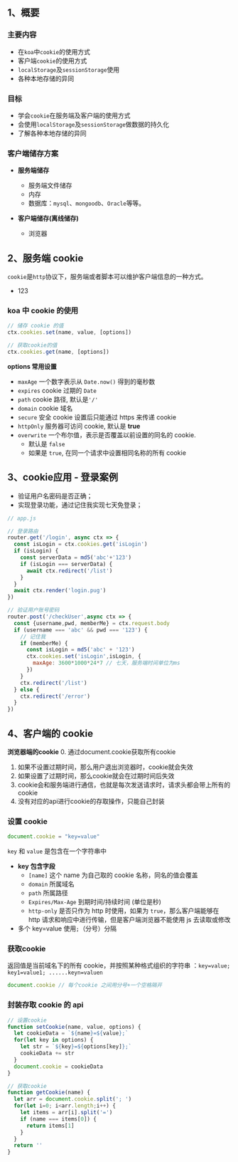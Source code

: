 ## 1、概要
### 主要内容
- 在`koa`中`cookie`的使用方式
- 客户端`cookie`的使用方式
- `localStorage`及`sessionStorage`使用
- 各种本地存储的异同

### 目标

- 学会`cookie`在服务端及客户端的使用方式
- 会使用`localStorage`及`sessionStorage`做数据的持久化
- 了解各种本地存储的异同

### 客户端储存方案

- **服务端储存**
  - 服务端文件储存
  - 内存
  - 数据库：`mysql`、`mongoodb`、`Oracle`等等。

- **客户端储存(离线储存)**
  - 浏览器

## 2、服务端 cookie
`cookie`是`http`协议下，服务端或者脚本可以维护客户端信息的一种方式。
- 123
### koa 中 cookie 的使用

```js
// 储存 cookie 的值
ctx.cookies.set(name, value, [options])

// 获取cookie的值
ctx.cookies.get(name, [options])
```
**options 常用设置**
- `maxAge` 一个数字表示从 `Date.now()` 得到的毫秒数
- `expires` cookie 过期的 `Date`
- `path` cookie 路径, 默认是`'/'`
- `domain` cookie 域名
- `secure` 安全 cookie  设置后只能通过 https 来传递 cookie
- `httpOnly` 服务器可访问 cookie, 默认是 **true**
- `overwrite` 一个布尔值，表示是否覆盖以前设置的同名的 cookie. 
  - 默认是 `false`
  - 如果是 `true`, 在同一个请求中设置相同名称的所有 cookie
  
## 3、cookie应用 - 登录案例
- 验证用户名密码是否正确；
- 实现登录功能，通过记住我实现七天免登录；
```js
// app.js

// 登录路由
router.get('/login', async ctx => {
  const isLogin = ctx.cookies.get('isLogin')
  if (isLogin) {
    const serverData = md5('abc'+'123')
    if (isLogin === serverData) {
      await ctx.redirect('/list')
    }
  }
  await ctx.render('login.pug')
})

// 验证用户账号密码
router.post('/checkUser',async ctx => {
  const {username,pwd, memberMe} = ctx.request.body
  if (username === 'abc' && pwd === '123') {
    // 记住我
    if (memberMe) {
      const isLogin = md5('abc' + '123') 
      ctx.cookies.set('isLogin',isLogin, {
        maxAge: 3600*1000*24*7 // 七天，服务端时间单位为ms
      })
    }
    ctx.redirect('/list')
  } else {
    ctx.redirect('/error')
  }
})
```

## 4、客户端的 cookie


**浏览器端的cookie**
0. 通过document.cookie获取所有cookie
1. 如果不设置过期时间，那么用户退出浏览器时，cookie就会失效
2. 如果设置了过期时间，那么cookie就会在过期时间后失效
3. cookie会和服务端进行通信，也就是每次发送请求时，请求头都会带上所有的cookie
4. 没有对应的api进行cookie的存取操作，只能自己封装


### 设置 cookie
```js
document.cookie = "key=value"
```
`key` 和 `value` 是包含在一个字符串中
- **key 包含字段**
  - `[name]` 这个 name 为自己取的 cookie 名称，同名的值会覆盖
  - `domain` 所属域名
  - `path` 所属路径
  - `Expires/Max-Age` 到期时间/持续时间 (单位是秒)
  - `http-only` 是否只作为 http 时使用，如果为 `true`，那么客户端能够在 http 请求和响应中进行传输，但是客户端浏览器不能使用 js 去读取或修改
- 多个 key=value 使用`;`（分号）分隔

### 获取cookie

返回值是当前域名下的所有 cookie，并按照某种格式组织的字符串 ：`key=value; key1=value1; ......keyn=valuen`
```js
document.cookie // 每个cookie 之间用分号+一个空格隔开
```

### 封装存取 cookie 的 api
```js
// 设置cookie
function setCookie(name, value, options) {
  let cookieData = `${name}=${value};`
  for(let key in options) {
    let str = `${key}=${options[key]};`
    cookieData += str
  }
  document.cookie = cookieData
}

// 获取cookie
function getCookie(name) {
  let arr = document.cookie.split('; ')
  for(let i=0; i<arr.length;i++) {
    let items = arr[i].split('=')
    if (name === items[0]) {
      return items[1]
    }
  }
  return ''
}
```